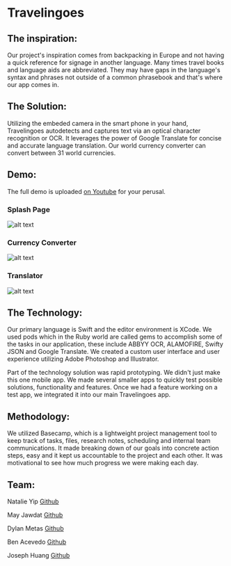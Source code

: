 # Travelingoes

## The inspiration:

Our project's inspiration comes from backpacking in Europe and not having a quick reference for signage in another language. Many times travel books and language aids are abbreviated. They may have gaps in the language's syntax and phrases not outside of a common phrasebook and that's where our app comes in.

## The Solution: 
Utilizing the embeded camera in the smart phone in your hand, Travelingoes autodetects and captures text via an optical character recognition or OCR. It leverages the power of Google Translate for concise and accurate language translation. Our world currency converter can convert between 31 world currencies.

## Demo: 
The full demo is uploaded [on Youtube](https://www.youtube.com/watch?v=QwpH1cT8epk) for your perusal.

### Splash Page 
![alt text](https://natalieyip.github.io/images/TravelLingoes.png)

### Currency Converter 
![alt text](https://media.giphy.com/media/Zqm3KpxwtD1f2/giphy.gif)

### Translator 
![alt text](https://media.giphy.com/media/DdrVQEkM9VaJG/giphy.gif)


## The Technology: 

Our primary language is Swift and the editor environment is XCode. We used pods which in the Ruby world are called gems to accomplish some of the tasks in our application, these include ABBYY OCR, ALAMOFIRE, Swifty JSON and Google Translate. We created a custom user interface and user experience utilizing Adobe Photoshop and Illustrator.

Part of the technology solution was rapid prototyping. We didn't just make this one mobile app. We made several smaller apps to quickly test possible solutions, functionality and features. Once we had a feature working on a test app, we integrated it into our main Travelingoes app.

## Methodology:

We utilized Basecamp, which is a lightweight project management tool to keep track of tasks, files, research notes, scheduling and internal team communications. It made breaking down of our goals into concrete action steps, easy and it kept us accountable to the project and each other. It was motivational to see how much progress we were making each day.

## Team: 
Natalie Yip [Github](https://github.com/natalieyip)

May Jawdat [Github](https://github.com/mayjawdat)

Dylan Metas [Github](https://github.com/dmetas)

Ben Acevedo [Github](https://github.com/bacevedo01)

Joseph Huang [Github](https://github.com/timeswap)
